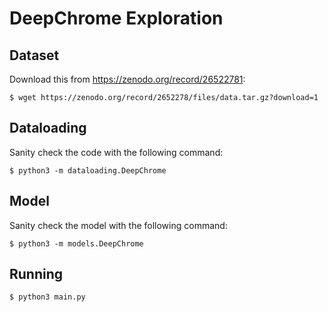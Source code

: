 # DeepChrome Exploration

## Dataset
Download this from https://zenodo.org/record/26522781:
```
$ wget https://zenodo.org/record/2652278/files/data.tar.gz?download=1
```

## Dataloading
Sanity check the code with the following command:
```
$ python3 -m dataloading.DeepChrome
```

## Model
Sanity check the model with the following command:
```
$ python3 -m models.DeepChrome
```

## Running
```
$ python3 main.py
```
